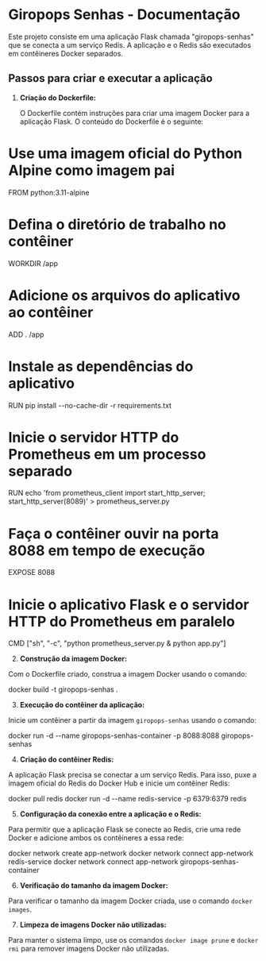 # Giropops Senhas - Documentação

Este projeto consiste em uma aplicação Flask chamada "giropops-senhas" que se conecta a um serviço Redis. A aplicação e o Redis são executados em contêineres Docker separados.

## Passos para criar e executar a aplicação

1. **Criação do Dockerfile:**

   O Dockerfile contém instruções para criar uma imagem Docker para a aplicação Flask. O conteúdo do Dockerfile é o seguinte:

# Use uma imagem oficial do Python Alpine como imagem pai
FROM python:3.11-alpine

# Defina o diretório de trabalho no contêiner
WORKDIR /app

# Adicione os arquivos do aplicativo ao contêiner
ADD . /app

# Instale as dependências do aplicativo
RUN pip install --no-cache-dir -r requirements.txt

# Inicie o servidor HTTP do Prometheus em um processo separado
RUN echo 'from prometheus_client import start_http_server; start_http_server(8089)' > prometheus_server.py

# Faça o contêiner ouvir na porta 8088 em tempo de execução
EXPOSE 8088

# Inicie o aplicativo Flask e o servidor HTTP do Prometheus em paralelo
CMD ["sh", "-c", "python prometheus_server.py & python app.py"]


2. **Construção da imagem Docker:**

Com o Dockerfile criado, construa a imagem Docker usando o comando:

docker build -t giropops-senhas .


3. **Execução do contêiner da aplicação:**

Inicie um contêiner a partir da imagem `giropops-senhas` usando o comando:

docker run -d --name giropops-senhas-container -p 8088:8088 giropops-senhas


4. **Criação do contêiner Redis:**

A aplicação Flask precisa se conectar a um serviço Redis. Para isso, puxe a imagem oficial do Redis do Docker Hub e inicie um contêiner Redis:

docker pull redis docker run -d --name redis-service -p 6379:6379 redis


5. **Configuração da conexão entre a aplicação e o Redis:**

Para permitir que a aplicação Flask se conecte ao Redis, crie uma rede Docker e adicione ambos os contêineres a essa rede:

docker network create app-network 
docker network connect app-network redis-service 
docker network connect app-network giropops-senhas-container


6. **Verificação do tamanho da imagem Docker:**

Para verificar o tamanho da imagem Docker criada, use o comando `docker images`.

7. **Limpeza de imagens Docker não utilizadas:**

Para manter o sistema limpo, use os comandos `docker image prune` e `docker rmi` para remover imagens Docker não utilizadas.


